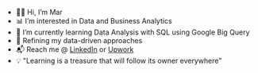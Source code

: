 - 🧕🏼 Hi, I’m Mar
- 📊 I’m interested in Data and Business Analytics
- 🌱 I’m currently learning Data Analysis with SQL using Google Big Query
- 🧠 Refining my data-driven approaches
- 📬 Reach me @ <a href="https://www.linkedin.com/in/marsyamahfis/">LinkedIn</a> or <a href="https://www.upwork.com/freelancers/~011c8550db8a957f27">Upwork</a>
- 💡 "Learning is a treasure that will follow its owner everywhere"

<!---
mrsyamhfis/mrsyamhfis is a ✨ special ✨ repository because its `README.md` (this file) appears on your GitHub profile.
You can click the Preview link to take a look at your changes.
--->

